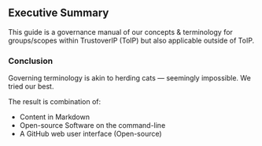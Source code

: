## Executive Summary
This guide is a governance manual of our concepts & terminology for groups/scopes within TrustoverIP (ToIP) but also applicable outside of ToIP.

### Conclusion

Governing terminology is akin to herding cats — seemingly impossible. We tried our best.

The result is combination of:
- Content in Markdown
- Open-source Software on the command-line
- A GitHub web user interface (Open-source)
